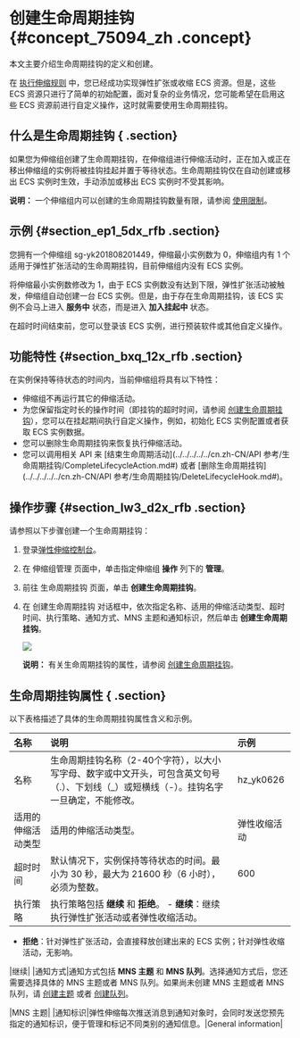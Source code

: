 # 创建生命周期挂钩 {#concept_75094_zh .concept}

本文主要介绍生命周期挂钩的定义和创建。

在 [执行伸缩规则](cn.zh-CN/用户指南/实现自动伸缩/执行伸缩规则.md#) 中，您已经成功实现弹性扩张或收缩 ECS 资源。但是，这些 ECS 资源只进行了简单的初始配置，面对复杂的业务情况，您可能希望在启用这些 ECS 资源前进行自定义操作，这时就需要使用生命周期挂钩。

## 什么是生命周期挂钩 { .section}

如果您为伸缩组创建了生命周期挂钩，在伸缩组进行伸缩活动时，正在加入或正在移出伸缩组的实例将被挂钩挂起并置于等待状态。生命周期挂钩仅在自动创建或移出 ECS 实例时生效，手动添加或移出 ECS 实例时不受其影响。

**说明：** 一个伸缩组内可以创建的生命周期挂钩数量有限，请参阅 [使用限制](cn.zh-CN/用户指南/使用须知/数量限制.md#)。

## 示例 {#section_ep1_5dx_rfb .section}

您拥有一个伸缩组 sg-yk201808201449，伸缩最小实例数为 0，伸缩组内有 1 个适用于弹性扩张活动的生命周期挂钩，目前伸缩组内没有 ECS 实例。

将伸缩最小实例数修改为 1，由于 ECS 实例数没有达到下限，弹性扩张活动被触发，伸缩组自动创建一台 ECS 实例。但是，由于存在生命周期挂钩，该 ECS 实例不会马上进入 **服务中** 状态，而是进入 **加入挂起中** 状态。

在超时时间结束前，您可以登录该 ECS 实例，进行预装软件或其他自定义操作。

## 功能特性 {#section_bxq_12x_rfb .section}

在实例保持等待状态的时间内，当前伸缩组将具有以下特性：

-   伸缩组不再运行其它的伸缩活动。
-   为您保留指定时长的操作时间（即挂钩的超时时间，请参阅 [创建生命周期挂钩](#)），您可以在挂起期间执行自定义操作，例如，初始化 ECS 实例配置或者获取 ECS 实例数据。
-   您可以删除生命周期挂钩来恢复执行伸缩活动。
-   您可以调用相关 API 来 [结束生命周期活动](../../../../../cn.zh-CN/API 参考/生命周期挂钩/CompleteLifecycleAction.md#) 或者 [删除生命周期挂钩](../../../../../cn.zh-CN/API 参考/生命周期挂钩/DeleteLifecycleHook.md#)。

## 操作步骤 {#section_lw3_d2x_rfb .section}

请参照以下步骤创建一个生命周期挂钩：

1.  登录[弹性伸缩控制台](https://essnew.console.aliyun.com/)。
2.  在 伸缩组管理 页面中，单击指定伸缩组 **操作** 列下的 **管理**。
3.  前往 生命周期挂钩 页面，单击 **创建生命周期挂钩**。
4.  在 创建生命周期挂钩 对话框中，依次指定名称、适用的伸缩活动类型、超时时间、执行策略、通知方式、MNS 主题和通知标识，然后单击 **创建生命周期挂钩**。

    ![](http://static-aliyun-doc.oss-cn-hangzhou.aliyuncs.com/assets/img/40580/155045194721713_zh-CN.png)

    **说明：** 有关生命周期挂钩的属性，请参阅 [创建生命周期挂钩](#)。


## 生命周期挂钩属性 { .section}

以下表格描述了具体的生命周期挂钩属性含义和示例。

|名称|说明|示例|
|:-|:-|:-|
|名称|生命周期挂钩名称（2-40个字符），以大小写字母、数字或中文开头，可包含英文句号（.）、下划线（\_）或短横线（-）。挂钩名字一旦确定，不能修改。|hz\_yk0626|
|适用的伸缩活动类型|适用的伸缩活动类型。|弹性收缩活动|
|超时时间|默认情况下，实例保持等待状态的时间。最小为 30 秒，最大为 21600 秒（6 小时），必须为整数。|600|
|执行策略|执行策略包括 **继续** 和 **拒绝**。 -    **继续**：继续执行弹性扩张活动或者弹性收缩活动。
-    **拒绝**：针对弹性扩张活动，会直接释放创建出来的 ECS 实例；针对弹性收缩活动，无影响。

 |继续|
|通知方式|通知方式包括 **MNS 主题** 和 **MNS 队列**。选择通知方式后，您还需要选择具体的 MNS 主题或者 MNS 队列。如果尚未创建 MNS 主题或者 MNS 队列，请 [创建主题]() 或者 [创建队列]()。

|MNS 主题|
|通知标识|弹性伸缩每次推送消息到通知对象时，会同时发送您预先指定的通知标识，便于管理和标记不同类别的通知信息。|General information|

